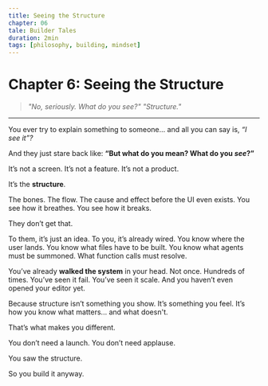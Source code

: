 ```yaml
---
title: Seeing the Structure
chapter: 06
tale: Builder Tales
duration: 2min
tags: [philosophy, building, mindset]
---
```


# Chapter 6: Seeing the Structure

> *"No, seriously. What do you see?"
> "Structure."*

---

You ever try to explain something to someone…
and all you can say is, _“I see it”?_

And they just stare back like:
**“But what do you mean? What do you _see_?”**

It’s not a screen.
It’s not a feature.
It’s not a product.

It’s the **structure**.

The bones.
The flow.
The cause and effect before the UI even exists.
You see how it breathes.
You see how it breaks.

They don’t get that.

To them, it’s just an idea.
To you, it’s already wired.
You know where the user lands.
You know what files have to be built.
You know what agents must be summoned.
What function calls must resolve.

You’ve already **walked the system** in your head.
Not once.
Hundreds of times.
You’ve seen it fail.
You’ve seen it scale.
And you haven’t even opened your editor yet.

Because structure isn’t something you show.
It’s something you feel.
It’s how you know what matters...
and what doesn't.

That’s what makes you different.

You don’t need a launch.
You don’t need applause.

You saw the structure.

So you build it anyway.
